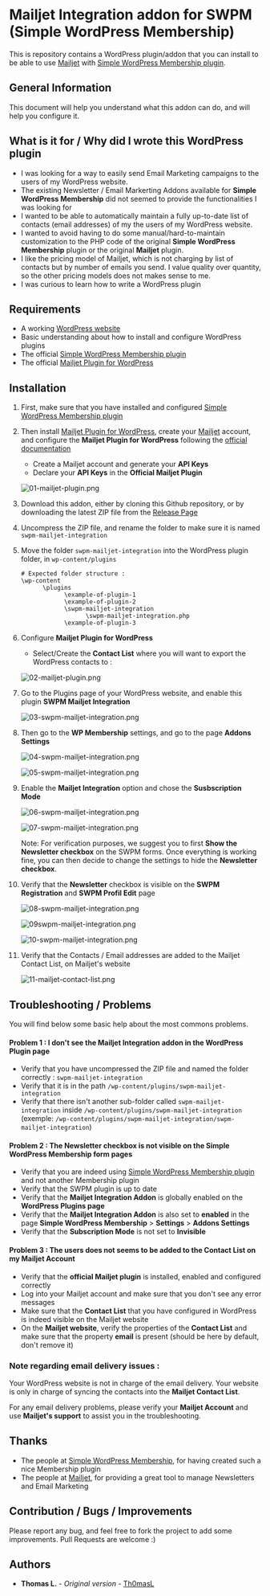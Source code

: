 # Mailjet Integration addon for SWPM (Simple WordPress Membership)

This is repository contains a WordPress plugin/addon that you can install to be able to use [Mailjet](https://www.mailjet.com/) with [Simple WordPress Membership plugin](https://simple-membership-plugin.com/).

## General Information

This document will help you understand what this addon can do, and will help you configure it.

## What is it for / Why did I wrote this WordPress plugin

- I was looking for a way to easily send Email Marketing campaigns to the users of my WordPress website.
- The existing Newsletter / Email Markerting Addons available for **Simple WordPress Membership** did not seemed to provide the functionalities I was looking for
- I wanted to be able to automatically maintain a fully up-to-date list of contacts (email addresses) of my the users of my WordPress website.
- I wanted to avoid having to do some manual/hard-to-maintain customization to the PHP code of the original **Simple WordPress Membership** plugin or the original **Mailjet** plugin.
- I like the pricing model of Mailjet, which is not charging by list of contacts but by number of emails you send. I value quality over quantity, so the other pricing models does not makes sense to me.
- I was curious to learn how to write a WordPress plugin

## Requirements

- A working [WordPress website](https://www.wordpress.com)
- Basic understanding about how to install and configure WordPress plugins
- The official [Simple WordPress Membership plugin](https://simple-membership-plugin.com/)
- The official [Mailjet Plugin for WordPress](https://www.mailjet.com/integration/wordpress/)

## Installation

1) First, make sure that you have installed and configured [Simple WordPress Membership plugin](https://simple-membership-plugin.com/)

2) Then install [Mailjet Plugin for WordPress](https://www.mailjet.com/integration/wordpress/), create your [Mailjet](https://www.mailjet.com) account, and configure the **Mailjet Plugin for WordPress** following the [official documentation](https://www.mailjet.com/guides/wordpress-user-guide/)

    - Create a Mailjet account and generate your **API Keys**
    - Declare your **API Keys** in the **Official Mailjet Plugin**

    ![01-mailjet-plugin.png](https://github.com/Th0masL/swpm-mailjet-integration/blob/master/images/01-mailjet-plugin.png)

3) Download this addon, either by cloning this Github repository, or by downloading the latest ZIP file from the [Release Page](https://github.com/Th0masL/swpm-mailjet-integration/releases)

4) Uncompress the ZIP file, and rename the folder to make sure it is named `swpm-mailjet-integration`

5) Move the folder `swpm-mailjet-integration` into the WordPress plugin folder, in `wp-content/plugins`

    ```
    # Expected folder structure :
    \wp-content
          \plugins
                \example-of-plugin-1
                \example-of-plugin-2
                \swpm-mailjet-integration
                      \swpm-mailjet-integration.php
                \example-of-plugin-3
    ```

6) Configure **Mailjet Plugin for WordPress**

    - Select/Create the **Contact List** where you will want to export the WordPress contacts to :

    ![02-mailjet-plugin.png](https://github.com/Th0masL/swpm-mailjet-integration/blob/master/images/02-mailjet-plugin.png)

7) Go to the Plugins page of your WordPress website, and enable this plugin **SWPM Mailjet Integration**

    ![03-swpm-mailjet-integration.png](https://github.com/Th0masL/swpm-mailjet-integration/blob/master/images/03-swpm-mailjet-integration.png)

8) Then go to the **WP Membership** settings, and go to the page **Addons Settings**

    ![04-swpm-mailjet-integration.png](https://github.com/Th0masL/swpm-mailjet-integration/blob/master/images/04-swpm-mailjet-integration.png)

    ![05-swpm-mailjet-integration.png](https://github.com/Th0masL/swpm-mailjet-integration/blob/master/images/05-swpm-mailjet-integration.png)

9) Enable the **Mailjet Integration** option and chose the **Susbscription Mode**

    ![06-swpm-mailjet-integration.png](https://github.com/Th0masL/swpm-mailjet-integration/blob/master/images/06-swpm-mailjet-integration.png)

    ![07-swpm-mailjet-integration.png](https://github.com/Th0masL/swpm-mailjet-integration/blob/master/images/07-swpm-mailjet-integration.png)

    Note: For verification purposes, we suggest you to first **Show the Newsletter checkbox** on the SWPM forms. Once everything is working fine, you can then decide to change the settings to hide the **Newsletter checkbox**.

10) Verify that the **Newsletter** checkbox is visible on the **SWPM Registration** and **SWPM Profil Edit** page

    ![08-swpm-mailjet-integration.png](https://github.com/Th0masL/swpm-mailjet-integration/blob/master/images/08-swpm-mailjet-integration.png)

    ![09swpm-mailjet-integration.png](https://github.com/Th0masL/swpm-mailjet-integration/blob/master/images/09-swpm-mailjet-integration.png)

    ![10-swpm-mailjet-integration.png](https://github.com/Th0masL/swpm-mailjet-integration/blob/master/images/10-swpm-mailjet-integration.png)

11) Verify that the Contacts / Email addresses are added to the Mailjet Contact List, on Mailjet's website

    ![11-mailjet-contact-list.png](https://github.com/Th0masL/swpm-mailjet-integration/blob/master/images/11-mailjet-contact-list.png)

## Troubleshooting / Problems

You will find below some basic help about the most commons problems.

#### Problem 1 : I don't see the Mailjet Integration addon in the WordPress Plugin page
  - Verify that you have uncompressed the ZIP file and named the folder correctly : `swpm-mailjet-integration`
  - Verify that it is in the path `/wp-content/plugins/swpm-mailjet-integration`
  - Verify that there isn't another sub-folder called `swpm-mailjet-integration` inside `/wp-content/plugins/swpm-mailjet-integration` (exemple: `/wp-content/plugins/swpm-mailjet-integration/swpm-mailjet-integration`)

#### Problem 2 : The Newsletter checkbox is not visible on the Simple WordPress Membership form pages
  - Verify that you are indeed using [Simple WordPress Membership plugin](https://simple-membership-plugin.com/) and not another Membership plugin
  - Verify that the SWPM plugin is up to date
  - Verify that the **Mailjet Integration Addon** is globally enabled on the **WordPress Plugins page**
  - Verify that the **Mailjet Integration Addon** is also set to **enabled** in the page **Simple WordPress Membership** > **Settings** > **Addons Settings**
  - Verify that the **Subscription Mode** is not set to **Invisible**

#### Problem 3 : The users does not seems to be added to the Contact List on my Mailjet Account
  - Verify that the **official Mailjet plugin** is installed, enabled and configured correctly
  - Log into your Mailjet account and make sure that you don't see any error messages
  - Make sure that the **Contact List** that you have configured in WordPress is indeed visible on the Mailjet website
  - On the **Mailjet website**, verify the properties of the **Contact List** and make sure that the property **email** is present (should be here by default, don't remove it)

### Note regarding email delivery issues :

Your WordPress website is not in charge of the email delivery. Your website is only in charge of syncing the contacts into the **Mailjet Contact List**.

For any email delivery problems, please verify your **Mailjet Account** and use **Mailjet's support** to assist you in the troubleshooting.

## Thanks

  - The people at [Simple WordPress Membership](https://simple-membership-plugin.com/), for having created such a nice Membership plugin
  - The people at [Mailjet](https://www.mailjet.com), for providing a great tool to manage Newsletters and Email Marketing

## Contribution / Bugs / Improvements

Please report any bug, and feel free to fork the project to add some improvements. Pull Requests are welcome :)

## Authors

* **Thomas L.** - *Original version* - [Th0masL](https://github.com/Th0masL)
